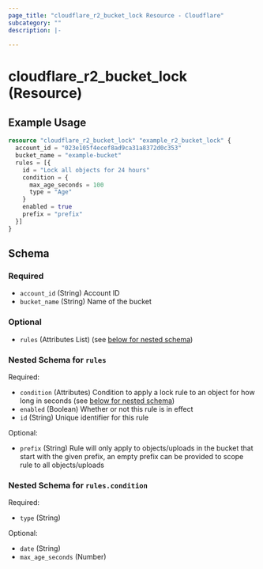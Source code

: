 ```yaml
---
page_title: "cloudflare_r2_bucket_lock Resource - Cloudflare"
subcategory: ""
description: |-
  
---
```


# cloudflare_r2_bucket_lock (Resource)



## Example Usage

```terraform
resource "cloudflare_r2_bucket_lock" "example_r2_bucket_lock" {
  account_id = "023e105f4ecef8ad9ca31a8372d0c353"
  bucket_name = "example-bucket"
  rules = [{
    id = "Lock all objects for 24 hours"
    condition = {
      max_age_seconds = 100
      type = "Age"
    }
    enabled = true
    prefix = "prefix"
  }]
}
```

<!-- schema generated by tfplugindocs -->
## Schema

### Required

- `account_id` (String) Account ID
- `bucket_name` (String) Name of the bucket

### Optional

- `rules` (Attributes List) (see [below for nested schema](#nestedatt--rules))

<a id="nestedatt--rules"></a>
### Nested Schema for `rules`

Required:

- `condition` (Attributes) Condition to apply a lock rule to an object for how long in seconds (see [below for nested schema](#nestedatt--rules--condition))
- `enabled` (Boolean) Whether or not this rule is in effect
- `id` (String) Unique identifier for this rule

Optional:

- `prefix` (String) Rule will only apply to objects/uploads in the bucket that start with the given prefix, an empty prefix can be provided to scope rule to all objects/uploads

<a id="nestedatt--rules--condition"></a>
### Nested Schema for `rules.condition`

Required:

- `type` (String)

Optional:

- `date` (String)
- `max_age_seconds` (Number)


